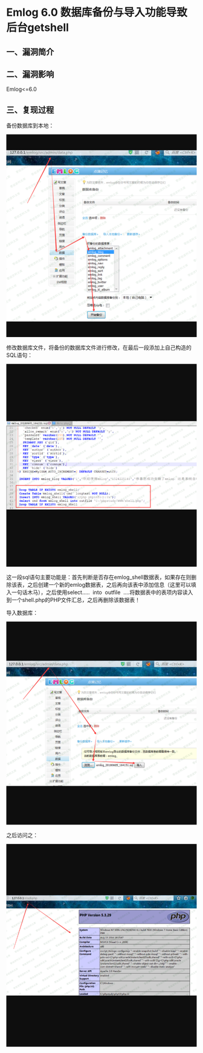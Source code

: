 Emlog 6.0 数据库备份与导入功能导致后台getshell
==============================================

一、漏洞简介
------------

二、漏洞影响
------------

Emlog\<=6.0

三、复现过程
------------

备份数据库到本地：

![](resource/Emlog6.0数据库备份与导入功能导致后台getshell/media/rId24.png)

修改数据库文件，将备份的数据库文件进行修改，在最后一段添加上自己构造的SQL语句：

![](resource/Emlog6.0数据库备份与导入功能导致后台getshell/media/rId25.png)

这一段sql语句主要功能是：首先判断是否存在emlog\_shell数据表，如果存在则删除该表，之后创建一个新的emlog数据表，之后再向该表中添加信息（这里可以填入一句话木马），之后使用select\.....
 into  outfile
 \....将数据表中的表项内容读入到一个shell.php的PHP文件汇总，之后再删除该数据表！

导入数据库：

![](resource/Emlog6.0数据库备份与导入功能导致后台getshell/media/rId26.png)

之后访问之：

![](resource/Emlog6.0数据库备份与导入功能导致后台getshell/media/rId27.png)
